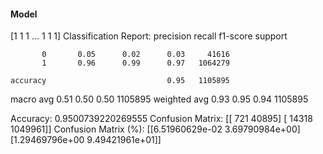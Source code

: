 #### Model
[1 1 1 ... 1 1 1]
Classification Report:
              precision    recall  f1-score   support

           0       0.05      0.02      0.03     41616
           1       0.96      0.99      0.97   1064279

    accuracy                           0.95   1105895
   macro avg       0.51      0.50      0.50   1105895
weighted avg       0.93      0.95      0.94   1105895

Accuracy: 0.9500739220269555
Confusion Matrix:
[[    721   40895]
 [  14318 1049961]]
Confusion Matrix (%):
[[6.51960629e-02 3.69790984e+00]
 [1.29469796e+00 9.49421961e+01]]
